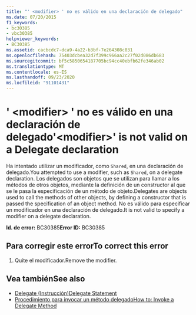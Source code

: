 ```yaml
---
title: "' <modifier> ' no es válido en una declaración de delegado"
ms.date: 07/20/2015
f1_keywords:
- bc30385
- vbc30385
helpviewer_keywords:
- BC30385
ms.assetid: cacbcdc7-dca9-4a22-b3bf-7e264308c031
ms.openlocfilehash: 75403dcbea32d7f399c966aa2c27f02d086db683
ms.sourcegitcommit: bf5c5850654187705bc94cc40ebfb62fe346ab02
ms.translationtype: MT
ms.contentlocale: es-ES
ms.lasthandoff: 09/23/2020
ms.locfileid: "91101431"
---
```

# <a name="modifier-is-not-valid-on-a-delegate-declaration"></a><span data-ttu-id="0b9eb-102">' \<modifier> ' no es válido en una declaración de delegado</span><span class="sxs-lookup"><span data-stu-id="0b9eb-102">'\<modifier>' is not valid on a Delegate declaration</span></span>

<span data-ttu-id="0b9eb-103">Ha intentado utilizar un modificador, como `Shared`, en una declaración de delegado.</span><span class="sxs-lookup"><span data-stu-id="0b9eb-103">You attempted to use a modifier, such as `Shared`, on a delegate declaration.</span></span> <span data-ttu-id="0b9eb-104">Los delegados son objetos que se utilizan para llamar a los métodos de otros objetos, mediante la definición de un constructor al que se le pasa la especificación de un método de objeto.</span><span class="sxs-lookup"><span data-stu-id="0b9eb-104">Delegates are objects used to call the methods of other objects, by defining a constructor that is passed the specification of an object method.</span></span> <span data-ttu-id="0b9eb-105">No es válido para especificar un modificador en una declaración de delegado.</span><span class="sxs-lookup"><span data-stu-id="0b9eb-105">It is not valid to specify a modifier on a delegate declaration.</span></span>  
  
 <span data-ttu-id="0b9eb-106">**Id. de error:** BC30385</span><span class="sxs-lookup"><span data-stu-id="0b9eb-106">**Error ID:** BC30385</span></span>  
  
## <a name="to-correct-this-error"></a><span data-ttu-id="0b9eb-107">Para corregir este error</span><span class="sxs-lookup"><span data-stu-id="0b9eb-107">To correct this error</span></span>  
  
1. <span data-ttu-id="0b9eb-108">Quite el modificador.</span><span class="sxs-lookup"><span data-stu-id="0b9eb-108">Remove the modifier.</span></span>  
  
## <a name="see-also"></a><span data-ttu-id="0b9eb-109">Vea también</span><span class="sxs-lookup"><span data-stu-id="0b9eb-109">See also</span></span>

- [<span data-ttu-id="0b9eb-110">Delegate (Instrucción)</span><span class="sxs-lookup"><span data-stu-id="0b9eb-110">Delegate Statement</span></span>](../language-reference/statements/delegate-statement.md)
- [<span data-ttu-id="0b9eb-111">Procedimiento para invocar un método delegado</span><span class="sxs-lookup"><span data-stu-id="0b9eb-111">How to: Invoke a Delegate Method</span></span>](../programming-guide/language-features/delegates/how-to-invoke-a-delegate-method.md)
